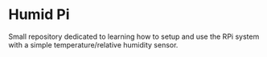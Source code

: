 # Humid Pi
Small repository dedicated to learning how to setup and use the RPi system with a simple temperature/relative humidity sensor. 

